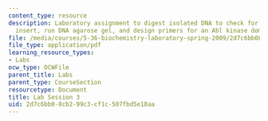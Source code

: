 ```yaml
---
content_type: resource
description: Laboratory assignment to digest isolated DNA to check for the wt Abl
  insert, run DNA agarose gel, and design primers for an Abl kinase domain mutant.
file: /media/courses/5-36-biochemistry-laboratory-spring-2009/2d7c6bb08cb299c3cf1c507fbd5e18aa_ses3.pdf
file_type: application/pdf
learning_resource_types:
- Labs
ocw_type: OCWFile
parent_title: Labs
parent_type: CourseSection
resourcetype: Document
title: Lab Session 3
uid: 2d7c6bb0-8cb2-99c3-cf1c-507fbd5e18aa
---
```


